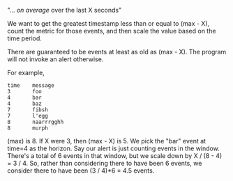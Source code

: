 "... _on average_ over the last X seconds"

We want to get the greatest timestamp less than or equal to (max - X), count
the metric for those events, and then scale the value based on the time period.

There are guaranteed to be events at least as old as (max - X).  The program
will not invoke an alert otherwise.

For example,

    time    message
    3       foo
    4       bar
    4       baz
    7       fibsh
    7       l'egg
    8       naarrrgghh
    8       murph

(max) is 8. If X were 3, then (max - X) is 5. We pick the "bar" event at
time=4 as the horizon. Say our alert is just counting events in the window.
There's a total of 6 events in that window, but we scale down by X / (8 - 4)
= 3 / 4. So, rather than considering there to have been 6 events, we consider
there to have been (3 / 4)*6 = 4.5 events.
